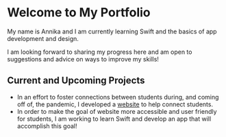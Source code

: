 # Welcome to My Portfolio

My name is Annika and I am currently learning Swift and the basics of app development and design. 

I am looking forward to sharing my progress here and am open to suggestions and advice on ways to improve my skills!

## Current and Upcoming Projects
- In an effort to foster connections between students during, and coming off of, the pandemic, I developed a [website](https://u.osu.edu/asconnect/) to help connect students. 
- In order to make the goal of website more accessible and user friendly for students, I am working to learn Swift and develop an app that will accomplish this goal!

